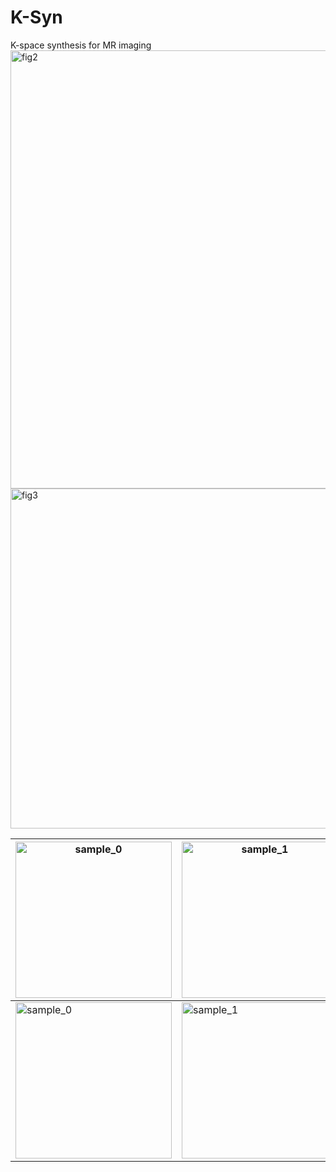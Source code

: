 # K-Syn
K-space synthesis for MR imaging
<img width="1636" height="701" alt="fig2" src="https://github.com/user-attachments/assets/d4bdeeb9-179d-4fa1-9381-50e6723e5335" />
<img width="1657" height="544" alt="fig3" src="https://github.com/user-attachments/assets/12df4373-443c-4836-87e3-358267e16320" />



| <img width="250" height="250" alt="sample_0" src="https://github.com/user-attachments/assets/30807982-fbea-4581-9378-f21e45723272" /> | <img width="250" height="250" alt="sample_1" src="https://github.com/user-attachments/assets/e01da4b2-f15f-4527-b1d9-9ccf35ef141e" /> |
|---------------------------------------------------------------------------------------------------------------------------------------|---------------------------------------------------------------------------------------------------------------------------------------|
| <img width="250" height="250" alt="sample_0" src="https://github.com/user-attachments/assets/0e9bf520-f6e8-47fc-a68c-74c7b21a5539" /> | <img width="250" height="250" alt="sample_1" src="https://github.com/user-attachments/assets/a5869e32-1879-429a-8fd9-845953347c52" /> |


